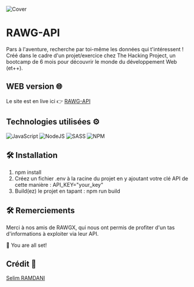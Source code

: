 ![Cover](https://i.ibb.co/b3W2GFz/rawg-api.png)


# RAWG-API
Pars à l'aventure, recherche par toi-même les données qui t'intéressent !
Créé dans le cadre d'un projet/exercice chez The Hacking Project, un bootcamp de 6 mois pour découvrir le monde du développement Web (et++).
## WEB version 🌐

Le site est en live ici 👉 [RAWG-API](https://selim-ramdani.github.io/RAWG-API/)

## Technologies utilisées ⚙️
![JavaScript](https://img.shields.io/badge/javascript-%23323330.svg?style=for-the-badge&logo=javascript&logoColor=%23F7DF1E) ![NodeJS](https://img.shields.io/badge/node.js-6DA55F?style=for-the-badge&logo=node.js&logoColor=white) ![SASS](https://img.shields.io/badge/SASS-hotpink.svg?style=for-the-badge&logo=SASS&logoColor=white) ![NPM](https://img.shields.io/badge/NPM-%23000000.svg?style=for-the-badge&logo=npm&logoColor=white)


## 🛠️ Installation
1. npm install
2. Créez un fichier .env à la racine du projet en y ajoutant votre clé API
 de cette manière : API_KEY="your_key"
3. Build(ez) le projet en tapant : npm run build

##  🛠️ Remerciements
Merci à nos amis de RAWGX, qui nous ont permis de profiter d'un tas d'informations à exploiter via leur API.

🌟 You are all set!
## Crédit 🔗
[Selim RAMDANI](https://github.com/curlyroots)<br>
